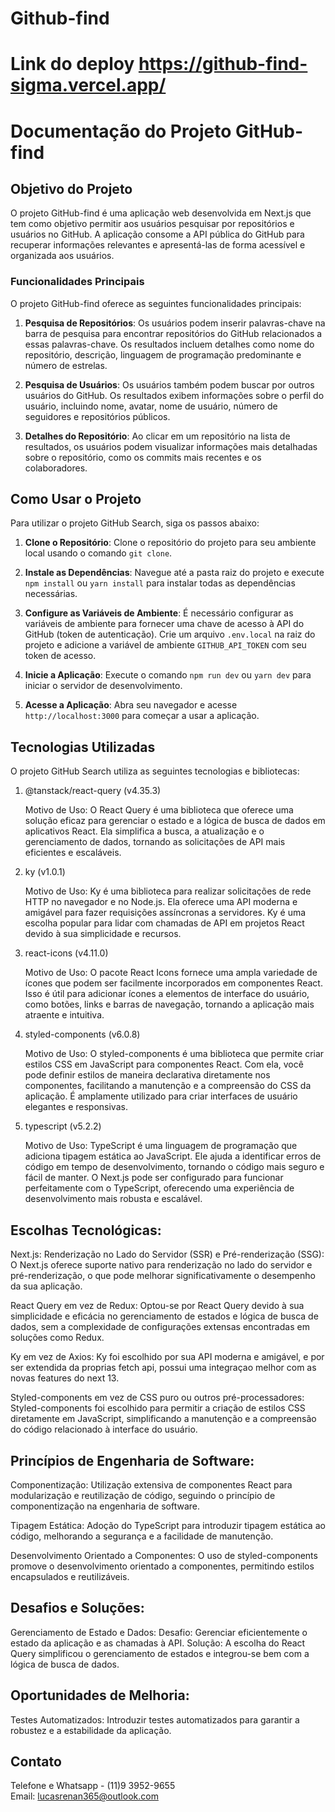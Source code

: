 # Github-find

# Link do deploy https://github-find-sigma.vercel.app/

# Documentação do Projeto GitHub-find

## Objetivo do Projeto

O projeto GitHub-find é uma aplicação web desenvolvida em Next.js que tem como objetivo permitir aos usuários pesquisar por repositórios e usuários no GitHub. A aplicação consome a API pública do GitHub para recuperar informações relevantes e apresentá-las de forma acessível e organizada aos usuários.

### Funcionalidades Principais

O projeto GitHub-find oferece as seguintes funcionalidades principais:

1. **Pesquisa de Repositórios**: Os usuários podem inserir palavras-chave na barra de pesquisa para encontrar repositórios do GitHub relacionados a essas palavras-chave. Os resultados incluem detalhes como nome do repositório, descrição, linguagem de programação predominante e número de estrelas.

2. **Pesquisa de Usuários**: Os usuários também podem buscar por outros usuários do GitHub. Os resultados exibem informações sobre o perfil do usuário, incluindo nome, avatar, nome de usuário, número de seguidores e repositórios públicos.

3. **Detalhes do Repositório**: Ao clicar em um repositório na lista de resultados, os usuários podem visualizar informações mais detalhadas sobre o repositório, como os commits mais recentes e os colaboradores.



## Como Usar o Projeto

Para utilizar o projeto GitHub Search, siga os passos abaixo:

1. **Clone o Repositório**: Clone o repositório do projeto para seu ambiente local usando o comando `git clone`.

2. **Instale as Dependências**: Navegue até a pasta raiz do projeto e execute `npm install` ou `yarn install` para instalar todas as dependências necessárias.

3. **Configure as Variáveis de Ambiente**: É necessário configurar as variáveis de ambiente para fornecer uma chave de acesso à API do GitHub (token de autenticação). Crie um arquivo `.env.local` na raiz do projeto e adicione a variável de ambiente `GITHUB_API_TOKEN` com seu token de acesso.

4. **Inicie a Aplicação**: Execute o comando `npm run dev` ou `yarn dev` para iniciar o servidor de desenvolvimento.

5. **Acesse a Aplicação**: Abra seu navegador e acesse `http://localhost:3000` para começar a usar a aplicação.

## Tecnologias Utilizadas

O projeto GitHub Search utiliza as seguintes tecnologias e bibliotecas:

1. @tanstack/react-query (v4.35.3)

    Motivo de Uso: O React Query é uma biblioteca que oferece uma solução eficaz para gerenciar o estado e a lógica de busca de dados em aplicativos React. Ela simplifica a busca, a atualização e o gerenciamento de dados, tornando as solicitações de API mais eficientes e escaláveis.

2. ky (v1.0.1)

    Motivo de Uso: Ky é uma biblioteca para realizar solicitações de rede HTTP no navegador e no Node.js. Ela oferece uma API moderna e amigável para fazer requisições assíncronas a servidores. Ky é uma escolha popular para lidar com chamadas de API em projetos React devido à sua simplicidade e recursos.

3. react-icons (v4.11.0)

    Motivo de Uso: O pacote React Icons fornece uma ampla variedade de ícones que podem ser facilmente incorporados em componentes React. Isso é útil para adicionar ícones a elementos de interface do usuário, como botões, links e barras de navegação, tornando a aplicação mais atraente e intuitiva.

4. styled-components (v6.0.8)

    Motivo de Uso: O styled-components é uma biblioteca que permite criar estilos CSS em JavaScript para componentes React. Com ela, você pode definir estilos de maneira declarativa diretamente nos componentes, facilitando a manutenção e a compreensão do CSS da aplicação. É amplamente utilizado para criar interfaces de usuário elegantes e responsivas.

5. typescript (v5.2.2)

    Motivo de Uso: TypeScript é uma linguagem de programação que adiciona tipagem estática ao JavaScript. Ele ajuda a identificar erros de código em tempo de desenvolvimento, tornando o código mais seguro e fácil de manter. O Next.js pode ser configurado para funcionar perfeitamente com o TypeScript, oferecendo uma experiência de desenvolvimento mais robusta e escalável.


## Escolhas Tecnológicas:
Next.js:
Renderização no Lado do Servidor (SSR) e Pré-renderização (SSG): O Next.js oferece suporte nativo para renderização no lado do servidor e pré-renderização, o que pode melhorar significativamente o desempenho da sua aplicação.

React Query em vez de Redux:
    Optou-se por React Query devido à sua simplicidade e eficácia no gerenciamento de estados e lógica de busca de dados, sem a complexidade de configurações extensas encontradas em soluções como Redux.

Ky em vez de Axios:
    Ky foi escolhido por sua API moderna e amigável, e por ser extendida da proprias fetch api, possui uma integraçao melhor com as novas features do next 13.

Styled-components em vez de CSS puro ou outros pré-processadores:
    Styled-components foi escolhido para permitir a criação de estilos CSS diretamente em JavaScript, simplificando a manutenção e a compreensão do código relacionado à interface do usuário.
    
## Princípios de Engenharia de Software:

Componentização:
    Utilização extensiva de componentes React para modularização e reutilização de código, seguindo o princípio de componentização na engenharia de software.

Tipagem Estática:
    Adoção do TypeScript para introduzir tipagem estática ao código, melhorando a segurança e a facilidade de manutenção.

Desenvolvimento Orientado a Componentes:
    O uso de styled-components promove o desenvolvimento orientado a componentes, permitindo estilos encapsulados e reutilizáveis.
    

## Desafios e Soluções:
Gerenciamento de Estado e Dados:
    Desafio: Gerenciar eficientemente o estado da aplicação e as chamadas à API.
    Solução: A escolha do React Query simplificou o gerenciamento de estados e integrou-se bem com a lógica de busca de dados.  

## Oportunidades de Melhoria:

Testes Automatizados:
    Introduzir testes automatizados para garantir a robustez e a estabilidade da aplicação.      
    

## Contato

Telefone e Whatsapp - (11)9 3952-9655 <br />
Email: lucasrenan365@outlook.com
